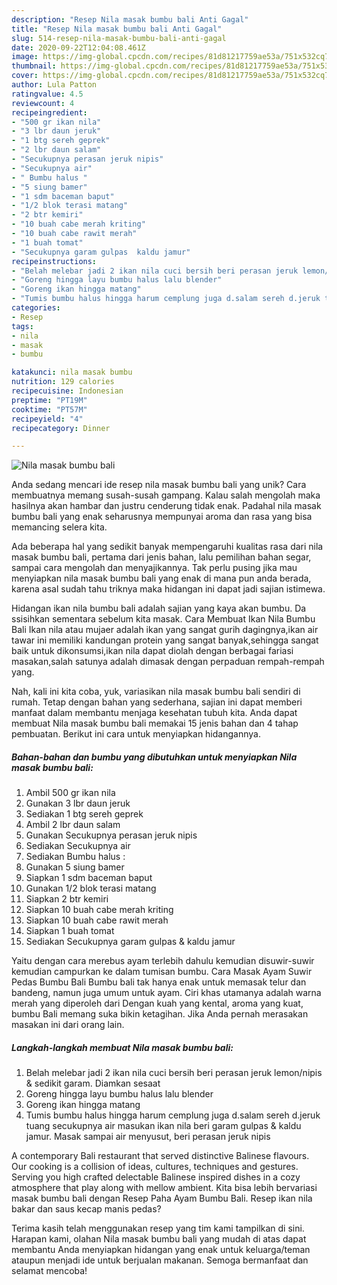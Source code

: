 ```yaml
---
description: "Resep Nila masak bumbu bali Anti Gagal"
title: "Resep Nila masak bumbu bali Anti Gagal"
slug: 514-resep-nila-masak-bumbu-bali-anti-gagal
date: 2020-09-22T12:04:08.461Z
image: https://img-global.cpcdn.com/recipes/81d81217759ae53a/751x532cq70/nila-masak-bumbu-bali-foto-resep-utama.jpg
thumbnail: https://img-global.cpcdn.com/recipes/81d81217759ae53a/751x532cq70/nila-masak-bumbu-bali-foto-resep-utama.jpg
cover: https://img-global.cpcdn.com/recipes/81d81217759ae53a/751x532cq70/nila-masak-bumbu-bali-foto-resep-utama.jpg
author: Lula Patton
ratingvalue: 4.5
reviewcount: 4
recipeingredient:
- "500 gr ikan nila"
- "3 lbr daun jeruk"
- "1 btg sereh geprek"
- "2 lbr daun salam"
- "Secukupnya perasan jeruk nipis"
- "Secukupnya air"
- " Bumbu halus "
- "5 siung bamer"
- "1 sdm baceman baput"
- "1/2 blok terasi matang"
- "2 btr kemiri"
- "10 buah cabe merah kriting"
- "10 buah cabe rawit merah"
- "1 buah tomat"
- "Secukupnya garam gulpas  kaldu jamur"
recipeinstructions:
- "Belah melebar jadi 2 ikan nila cuci bersih beri perasan jeruk lemon/nipis &amp; sedikit garam. Diamkan sesaat"
- "Goreng hingga layu bumbu halus lalu blender"
- "Goreng ikan hingga matang"
- "Tumis bumbu halus hingga harum cemplung juga d.salam sereh d.jeruk tuang secukupnya air masukan ikan nila beri garam gulpas &amp; kaldu jamur. Masak sampai air menyusut, beri perasan jeruk nipis"
categories:
- Resep
tags:
- nila
- masak
- bumbu

katakunci: nila masak bumbu 
nutrition: 129 calories
recipecuisine: Indonesian
preptime: "PT19M"
cooktime: "PT57M"
recipeyield: "4"
recipecategory: Dinner

---
```



![Nila masak bumbu bali](https://img-global.cpcdn.com/recipes/81d81217759ae53a/751x532cq70/nila-masak-bumbu-bali-foto-resep-utama.jpg)

Anda sedang mencari ide resep nila masak bumbu bali yang unik? Cara membuatnya memang susah-susah gampang. Kalau salah mengolah maka hasilnya akan hambar dan justru cenderung tidak enak. Padahal nila masak bumbu bali yang enak seharusnya mempunyai aroma dan rasa yang bisa memancing selera kita.

Ada beberapa hal yang sedikit banyak mempengaruhi kualitas rasa dari nila masak bumbu bali, pertama dari jenis bahan, lalu pemilihan bahan segar, sampai cara mengolah dan menyajikannya. Tak perlu pusing jika mau menyiapkan nila masak bumbu bali yang enak di mana pun anda berada, karena asal sudah tahu triknya maka hidangan ini dapat jadi sajian istimewa.

Hidangan ikan nila bumbu bali adalah sajian yang kaya akan bumbu. Da ssisihkan sementara sebelum kita masak. Cara Membuat Ikan Nila Bumbu Bali Ikan nila atau mujaer adalah ikan yang sangat gurih dagingnya,ikan air tawar ini memiliki kandungan protein yang sangat banyak,sehingga sangat baik untuk dikonsumsi,ikan nila dapat diolah dengan berbagai fariasi masakan,salah satunya adalah dimasak dengan perpaduan rempah-rempah yang.


Nah, kali ini kita coba, yuk, variasikan nila masak bumbu bali sendiri di rumah. Tetap dengan bahan yang sederhana, sajian ini dapat memberi manfaat dalam membantu menjaga kesehatan tubuh kita. Anda dapat membuat Nila masak bumbu bali memakai 15 jenis bahan dan 4 tahap pembuatan. Berikut ini cara untuk menyiapkan hidangannya.

<!--inarticleads1-->

##### Bahan-bahan dan bumbu yang dibutuhkan untuk menyiapkan Nila masak bumbu bali:

1. Ambil 500 gr ikan nila
1. Gunakan 3 lbr daun jeruk
1. Sediakan 1 btg sereh geprek
1. Ambil 2 lbr daun salam
1. Gunakan Secukupnya perasan jeruk nipis
1. Sediakan Secukupnya air
1. Sediakan  Bumbu halus :
1. Gunakan 5 siung bamer
1. Siapkan 1 sdm baceman baput
1. Gunakan 1/2 blok terasi matang
1. Siapkan 2 btr kemiri
1. Siapkan 10 buah cabe merah kriting
1. Siapkan 10 buah cabe rawit merah
1. Siapkan 1 buah tomat
1. Sediakan Secukupnya garam gulpas &amp; kaldu jamur


Yaitu dengan cara merebus ayam terlebih dahulu kemudian disuwir-suwir kemudian campurkan ke dalam tumisan bumbu. Cara Masak Ayam Suwir Pedas Bumbu Bali  Bumbu bali tak hanya enak untuk memasak telur dan bandeng, namun juga umum untuk ayam. Ciri khas utamanya adalah warna merah yang diperoleh dari Dengan kuah yang kental, aroma yang kuat, bumbu Bali memang suka bikin ketagihan. Jika Anda pernah merasakan masakan ini dari orang lain. 

<!--inarticleads2-->

##### Langkah-langkah membuat Nila masak bumbu bali:

1. Belah melebar jadi 2 ikan nila cuci bersih beri perasan jeruk lemon/nipis &amp; sedikit garam. Diamkan sesaat
1. Goreng hingga layu bumbu halus lalu blender
1. Goreng ikan hingga matang
1. Tumis bumbu halus hingga harum cemplung juga d.salam sereh d.jeruk tuang secukupnya air masukan ikan nila beri garam gulpas &amp; kaldu jamur. Masak sampai air menyusut, beri perasan jeruk nipis


A contemporary Bali restaurant that served distinctive Balinese flavours. Our cooking is a collision of ideas, cultures, techniques and gestures. Serving you high crafted delectable Balinese inspired dishes in a cozy atmosphere that play along with mellow ambient. Kita bisa lebih bervariasi masak bumbu bali dengan Resep Paha Ayam Bumbu Bali. Resep ikan nila bakar dan saus kecap manis pedas? 

Terima kasih telah menggunakan resep yang tim kami tampilkan di sini. Harapan kami, olahan Nila masak bumbu bali yang mudah di atas dapat membantu Anda menyiapkan hidangan yang enak untuk keluarga/teman ataupun menjadi ide untuk berjualan makanan. Semoga bermanfaat dan selamat mencoba!
